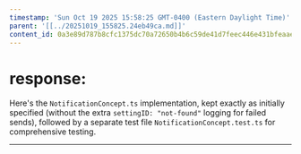 ```yaml
---
timestamp: 'Sun Oct 19 2025 15:58:25 GMT-0400 (Eastern Daylight Time)'
parent: '[[../20251019_155825.24eb49ca.md]]'
content_id: 0a3e89d787b8cfc1375dc70a72650b4b6c59de41d7feec446e431bfeaaee6209
---
```


# response:

Here's the `NotificationConcept.ts` implementation, kept exactly as initially specified (without the extra `settingID: "not-found"` logging for failed sends), followed by a separate test file `NotificationConcept.test.ts` for comprehensive testing.

***
